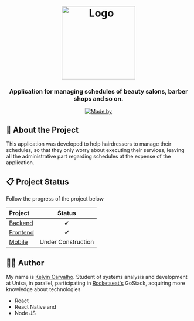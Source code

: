 <h1 align="center">
  <img alt="Logo" src="https://res.cloudinary.com/eliasgcf/image/upload/v1588625369/GoBarber/logo_iw1v9f.svg" width="200px">
</h1>

<h3 align="center">
  Application for managing schedules of beauty salons, barber shops and so on.
</h3>

<p align="center">
  <a href="https://www.linkedin.com/in/meetkelvincarvalho" target="_blank" rel="noopener noreferrer">
    <img alt="Made by" src="https://img.shields.io/badge/made%20by-Kelvin%20Carvalho-%23FF9000">
  </a>
</p>

## 💼 About the Project

This application was developed to help hairdressers to manage their schedules, so that they only worry about executing their services,
leaving all the administrative part regarding schedules at the expense of the application.

## 📋 Project Status

Follow the progress of the project below

|   **Project**   |  **Status**  |
| :---         | :---:           |
| [Backend](https://github.com/kelvin401/GoBarber/tree/master/backend)   |✔      |
| [Frontend](https://github.com/kelvin401/GoBarber/tree/master/frontend) |✔      |
| [Mobile](https://github.com/kelvin401/GoBarber/tree/master/) | Under Construction |


## 👨‍💻 Author

My name is [Kelvin Carvalho](https://www.linkedin.com/in/meetkelvincarvalho).
Student of systems analysis and development at Unisa, in parallel, participating in [Rocketseat's](https://github.com/rocketseat) GoStack, acquiring more knowledge about technologies 
* React
* React Native and 
* Node JS

